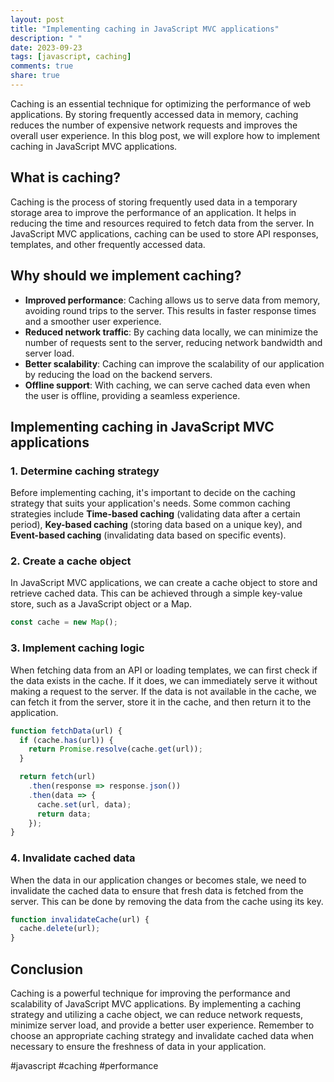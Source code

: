 ```yaml
---
layout: post
title: "Implementing caching in JavaScript MVC applications"
description: " "
date: 2023-09-23
tags: [javascript, caching]
comments: true
share: true
---
```


Caching is an essential technique for optimizing the performance of web applications. By storing frequently accessed data in memory, caching reduces the number of expensive network requests and improves the overall user experience. In this blog post, we will explore how to implement caching in JavaScript MVC applications.

## What is caching?

Caching is the process of storing frequently used data in a temporary storage area to improve the performance of an application. It helps in reducing the time and resources required to fetch data from the server. In JavaScript MVC applications, caching can be used to store API responses, templates, and other frequently accessed data.

## Why should we implement caching?

- **Improved performance**: Caching allows us to serve data from memory, avoiding round trips to the server. This results in faster response times and a smoother user experience.
- **Reduced network traffic**: By caching data locally, we can minimize the number of requests sent to the server, reducing network bandwidth and server load.
- **Better scalability**: Caching can improve the scalability of our application by reducing the load on the backend servers.
- **Offline support**: With caching, we can serve cached data even when the user is offline, providing a seamless experience.

## Implementing caching in JavaScript MVC applications

### 1. Determine caching strategy

Before implementing caching, it's important to decide on the caching strategy that suits your application's needs. Some common caching strategies include **Time-based caching** (validating data after a certain period), **Key-based caching** (storing data based on a unique key), and **Event-based caching** (invalidating data based on specific events).

### 2. Create a cache object

In JavaScript MVC applications, we can create a cache object to store and retrieve cached data. This can be achieved through a simple key-value store, such as a JavaScript object or a Map.

```javascript
const cache = new Map();
```

### 3. Implement caching logic

When fetching data from an API or loading templates, we can first check if the data exists in the cache. If it does, we can immediately serve it without making a request to the server. If the data is not available in the cache, we can fetch it from the server, store it in the cache, and then return it to the application.

```javascript
function fetchData(url) {
  if (cache.has(url)) {
    return Promise.resolve(cache.get(url));
  }

  return fetch(url)
    .then(response => response.json())
    .then(data => {
      cache.set(url, data);
      return data;
    });
}
```

### 4. Invalidate cached data

When the data in our application changes or becomes stale, we need to invalidate the cached data to ensure that fresh data is fetched from the server. This can be done by removing the data from the cache using its key.

```javascript
function invalidateCache(url) {
  cache.delete(url);
}
```

## Conclusion

Caching is a powerful technique for improving the performance and scalability of JavaScript MVC applications. By implementing a caching strategy and utilizing a cache object, we can reduce network requests, minimize server load, and provide a better user experience. Remember to choose an appropriate caching strategy and invalidate cached data when necessary to ensure the freshness of data in your application.

#javascript #caching #performance